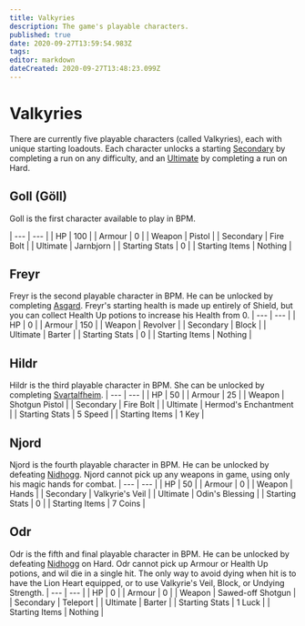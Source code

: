 ```yaml
---
title: Valkyries
description: The game's playable characters.
published: true
date: 2020-09-27T13:59:54.983Z
tags: 
editor: markdown
dateCreated: 2020-09-27T13:48:23.099Z
---
```


# Valkyries
There are currently five playable characters (called Valkyries), each with unique starting loadouts. Each character unlocks a starting [Secondary](/Abilities#secondary-abilities) by completing a run on any difficulty, and an [Ultimate](/Abilities#ultimate-abilities) by completing a run on Hard.  

## Goll (Göll)
Goll is the first character available to play in BPM.

| --- | --- |
| HP | 100 |
| Armour | 0 |
| Weapon | Pistol |
| Secondary | Fire Bolt |
| Ultimate | Jarnbjorn |
| Starting Stats | 0 |
| Starting Items | Nothing |

## Freyr
Freyr is the second playable character in BPM.  He can be unlocked by completing [Asgard](/Zones#Asgard).  Freyr's starting health is made up entirely of Shield, but you can collect Health Up potions to increase his Health from 0.
| --- | --- |
| HP | 0 |
| Armour | 150 |
| Weapon | Revolver |
| Secondary | Block |
| Ultimate | Barter |
| Starting Stats | 0 |
| Starting Items | Nothing |

## Hildr
Hildr is the third playable character in BPM.  She can be unlocked by completing [Svartalfheim](/Zones#Svartalfheim).
| --- | --- |
| HP | 50 |
| Armour | 25 |
| Weapon | Shotgun Pistol |
| Secondary | Fire Bolt |
| Ultimate | Hermod's Enchantment |
| Starting Stats | 5 Speed |
| Starting Items | 1 Key |

## Njord
Njord is the fourth playable character in BPM.  He can be unlocked by defeating [Nidhogg](/Bosses#Nidhogg).  Njord cannot pick up any weapons in game, using only his magic hands for combat.
| --- | --- |
| HP | 50 |
| Armour | 0 |
| Weapon | Hands |
| Secondary | Valkyrie's Veil |
| Ultimate | Odin's Blessing |
| Starting Stats | 0 |
| Starting Items | 7 Coins |

## Odr
Odr is the fifth and final playable character in BPM.  He can be unlocked by defeating [Nidhogg](/Bosses#Nidhogg) on Hard.  Odr cannot pick up Armour or Health Up potions, and wil die in a single hit.  The only way to avoid dying when hit is to have the Lion Heart equipped, or to use Valkyrie's Veil, Block, or Undying Strength.
| --- | --- |
| HP | 0 |
| Armour | 0 |
| Weapon | Sawed-off Shotgun |
| Secondary | Teleport |
| Ultimate | Barter |
| Starting Stats | 1 Luck |
| Starting Items | Nothing |